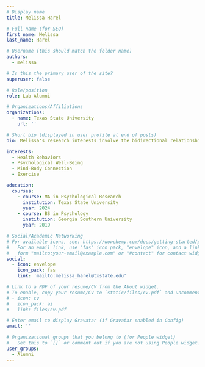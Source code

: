 ```yaml
---
# Display name
title: Melissa Harel

# Full name (for SEO)
first_name: Melissa
last_name: Harel

# Username (this should match the folder name)
authors:
  - melissa

# Is this the primary user of the site?
superuser: false

# Role/position
role: Lab Alumni

# Organizations/Affiliations
organizations:
  - name: Texas State University
    url: ''

# Short bio (displayed in user profile at end of posts)
bio: Melissa's research interests involve the bidirectional relationship between health behaviors and psychological well-being, which extends to depression, anxiety, and suicidality. She is particularly focused on the impact of exercise on the mind-body connection.

interests:
  - Health Behaviors
  - Psychological Well-Being
  - Mind-Body Connection
  - Exercise

education:
  courses:
    - course: MA in Psychological Research
      institution: Texas State University
      year: 2024
    - course: BS in Psychology
      institution: Georgia Southern University
      year: 2019

# Social/Academic Networking
# For available icons, see: https://wowchemy.com/docs/getting-started/page-builder/#icons
#   For an email link, use "fas" icon pack, "envelope" icon, and a link in the
#   form "mailto:your-email@example.com" or "#contact" for contact widget.
social:
  - icon: envelope
    icon_pack: fas
    link: 'mailto:melissa_harel@txstate.edu'

# Link to a PDF of your resume/CV from the About widget.
# To enable, copy your resume/CV to `static/files/cv.pdf` and uncomment the lines below.
# - icon: cv
#   icon_pack: ai
#   link: files/cv.pdf

# Enter email to display Gravatar (if Gravatar enabled in Config)
email: ''

# Organizational groups that you belong to (for People widget)
#   Set this to `[]` or comment out if you are not using People widget.
user_groups:
  - Alumni
---
```


